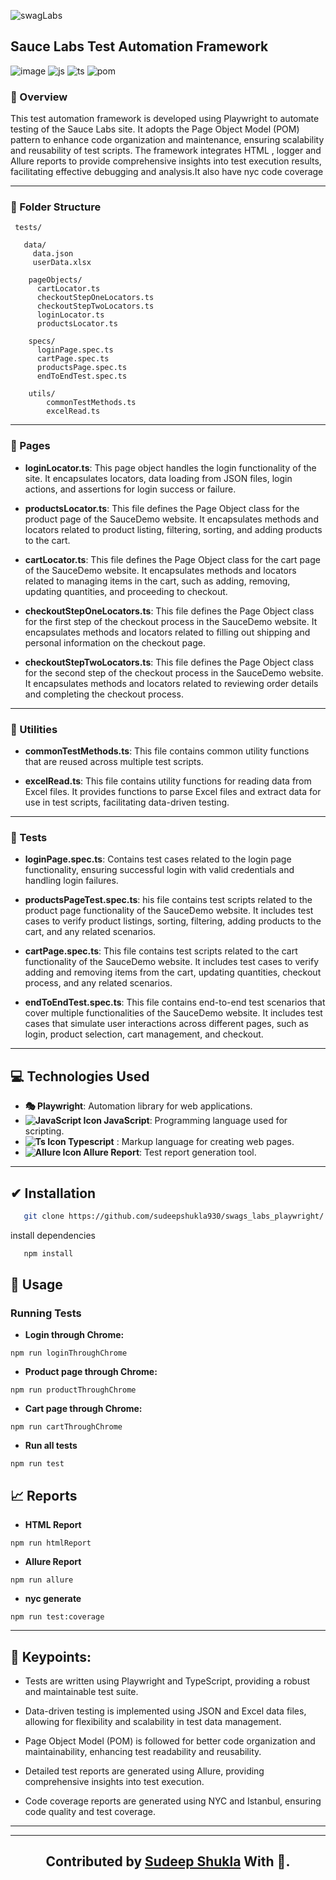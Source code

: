  ![swagLabs](https://www.pagerduty.com/wp-content/uploads/2020/01/010101_LOGO_Sauce-Labs_Horiz_Red-Grey_RGB.png)

## Sauce Labs Test Automation Framework


![image](https://img.shields.io/badge/Playwright-2EAD33?style=for-the-badge&logo=Playwright&logoColor=yellow)    ![js](https://img.shields.io/badge/JavaScript-323330?style=for-the-badge&logo=javascript&logoColor=F7DF1E
)   ![ts](https://img.shields.io/badge/TypeScript-007ACC?style=for-the-badge&logo=typescript&logoColor=white
)  ![pom](https://img.shields.io/badge/POM-48B9C7?style=for-the-badge&logo=pkgsrc&logoColor=white)

### 🤖 Overview
This test automation framework is developed using Playwright to automate testing of the Sauce Labs site. It adopts the Page Object Model (POM) pattern to enhance code organization and maintenance, ensuring scalability and reusability of test scripts. The framework integrates HTML , logger and Allure reports to provide comprehensive insights into test execution results, facilitating effective debugging and analysis.It also have nyc code coverage
***
### 📁 Folder Structure
```
 tests/

   data/
     data.json
     userData.xlsx

    pageObjects/
      cartLocator.ts
      checkoutStepOneLocators.ts
      checkoutStepTwoLocators.ts
      loginLocator.ts
      productsLocator.ts
    
    specs/
      loginPage.spec.ts
      cartPage.spec.ts
      productsPage.spec.ts
      endToEndTest.spec.ts

    utils/
        commonTestMethods.ts
        excelRead.ts
```

***
### 📜 Pages
- **loginLocator.ts**: This page object handles the login functionality of the site. It encapsulates locators, data loading from JSON files, login actions, and assertions for login success or failure.
- **productsLocator.ts**: This file defines the Page Object class for the product page of the SauceDemo website. It encapsulates methods and locators related to product listing, filtering, sorting, and adding products to the cart.
- **cartLocator.ts**: This file defines the Page Object class for the cart page of the SauceDemo website. It encapsulates methods and locators related to managing items in the cart, such as adding, removing, updating quantities, and proceeding to checkout.

- **checkoutStepOneLocators.ts**: This file defines the Page Object class for the first step of the checkout process in the SauceDemo website. It encapsulates methods and locators related to filling out shipping and personal information on the checkout page.

- **checkoutStepTwoLocators.ts**: This file defines the Page Object class for the second step of the checkout process in the SauceDemo website. It encapsulates methods and locators related to reviewing order details and completing the checkout process.

****
### 🧰 Utilities
- **commonTestMethods.ts**: This file contains common utility functions that are reused across multiple test scripts.

- **excelRead.ts**: This file contains utility functions for reading data from Excel files. It provides functions to parse Excel files and extract data for use in test scripts, facilitating data-driven testing.
***

### 🔨 Tests
- **loginPage.spec.ts**: Contains test cases related to the login page functionality, ensuring successful login with valid credentials and handling login failures.

- **productsPageTest.spec.ts**: his file contains test scripts related to the product page functionality of the SauceDemo website. It includes test cases to verify product listings, sorting, filtering, adding products to the cart, and any related scenarios.

- **cartPage.spec.ts**: This file contains test scripts related to the cart functionality of the SauceDemo website. It includes test cases to verify adding and removing items from the cart, updating quantities, checkout process, and any related scenarios.

- **endToEndTest.spec.ts**: This file contains end-to-end test scenarios that cover multiple functionalities of the SauceDemo website. It includes test cases that simulate user interactions across different pages, such as login, product selection, cart management, and checkout.
***



## 💻 Technologies Used
- **🎭 Playwright**: Automation library for web applications. 
- **![JavaScript Icon](https://img.icons8.com/color/24/000000/javascript--v1.png) JavaScript**: Programming language used for scripting. 
- **![Ts Icon](https://img.icons8.com/color/24/000000/typescript--v1.png) Typescript** : Markup language for creating web pages. 
- **![Allure Icon](https://img.icons8.com/ios/18/000000/test-tube.png) Allure Report**: Test report generation tool. 

***

## ✔ Installation

```bash
   git clone https://github.com/sudeepshukla930/swags_labs_playwright/
```

install dependencies

```bash
   npm install
```

## 🚀 Usage

###  Running Tests

- **Login through Chrome:** 

```
npm run loginThroughChrome

```

- **Product page through Chrome:** 

```
npm run productThroughChrome

```
- **Cart page through Chrome:** 

```
npm run cartThroughChrome

```
- **Run all tests** 

```
npm run test

```


## 📈 Reports

- **HTML Report** 

```
npm run htmlReport

```

- **Allure Report** 

```
npm run allure

```

- **nyc generate** 

```
npm run test:coverage

```

***

## 📌 Keypoints:

- Tests are written using Playwright and TypeScript, providing a robust and maintainable test suite.

- Data-driven testing is implemented using JSON and Excel data files, allowing for flexibility and scalability in test data management.

- Page Object Model (POM) is followed for better code organization and maintainability, enhancing test readability and reusability.

- Detailed test reports are generated using Allure, providing comprehensive insights into test execution.

- Code coverage reports are generated using NYC and Istanbul, ensuring code quality and test coverage.

*******************************
********************


   **<h2 align="center"> Contributed by <a href="https://github.com/sudeepshukla930">Sudeep Shukla</a> With 💜. </h2>**





 